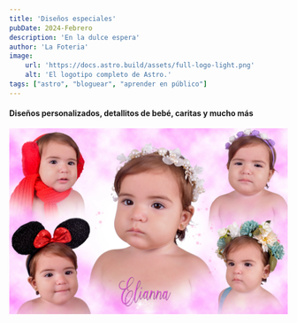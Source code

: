```yaml
---
title: 'Diseños especiales'
pubDate: 2024-Febrero
description: 'En la dulce espera'
author: 'La Foteria'
image:
    url: 'https://docs.astro.build/assets/full-logo-light.png'
    alt: 'El logotipo completo de Astro.'
tags: ["astro", "bloguear", "aprender en público"]
---
```




#### Diseños personalizados, detallitos de bebé, caritas y mucho más

![especiales][path]

[path]: ../../../assets/especiales/01.webp
